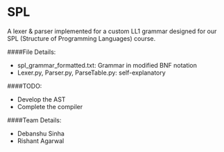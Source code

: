 SPL
===

A lexer & parser implemented for a custom LL1 grammar designed for our SPL (Structure of Programming Languages) course.

####File Details:
- spl_grammar_formatted.txt: Grammar in modified BNF notation
- Lexer.py, Parser.py, ParseTable.py: self-explanatory


####TODO:
- Develop the AST
- Complete the compiler


####Team Details:
- Debanshu Sinha
- Rishant Agarwal
 


